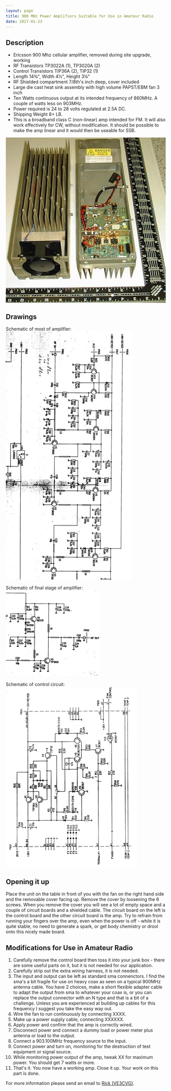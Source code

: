 ```yaml
---
layout: page
title: 900 MHz Power Amplifiers Suitable for Use in Amateur Radio
date: 2017-01-23
---
```


## Description
* Ericsson 900 Mhz cellular amplifier, removed during site upgrade, working
* RF Transistors TP3022A (1), TP3020A (2)
* Control Transistors TIP36A (2), TIP32 (1)
* Length 14¾", Width 4½", Height 3¼"
* RF Shielded compartment 7/8th's inch deep, cover included
* Large die cast heat sink assembly with high volume PAPST/EBM fan 3 inch
* Ten Watts continuous output at its intended frequency of 860MHz. A couple of watts less on 903MHz.
* Power required is 24 to 28 volts regulated at 2.5A DC.
* Shipping Weight 8+ LB.
* This is a broadband class C (non-linear) amp intended for FM. It will also work effectively for CW, without modification. It should be possible to make the amp linear and it would then be useable for SSB.

![900mhz amp](900mhzamp.jpg)

## Drawings

Schematic of most of amplifier:  
![Schematic of most of amplifier](part1.jpg)

Schematic of final stage of amplifier:  
![Schematic of final stage of amplifier](pa2.jpg)

Schematic of control circuit:  
![Schematic of control circuit](controlcircuite.jpg)

## Opening it up

Place the unit on the table in front of you with the fan on the right hand side and the removable cover facing up. Remove the cover by loosening the 6 screws. When you remove the cover you will see a lot of empty space and a couple of circuit boards and a shielded cable. The circuit board on the left is the control board and the other circuit board is the amp. Try to refrain from running your fingers over the amp, even when the power is off - while it is quite stable, no need to generate a spark, or get body chemistry or drool onto this nicely made board.

## Modifications for Use in Amateur Radio

1. Carefully remove the control board then toss it into your junk box - there are some useful parts on it, but it is not needed for our application.
2. Carefully strip out the extra wiring harness, it is not needed.
3. The input and output can be left as standard sma connenctors. I find the sma's a bit fragile for use on heavy coax as seen on a typical 900MHz antenna cable. You have 2 choices, make a short flexible adapter cable to adapt the output from sma to whatever your coax is, or you can replace the output connector with an N type and that is a bit of a challenge. Unless you are experienced at building up cables for this frequency I suggest you take the easy way out.
4. Wire the fan to run continuously by connecting XXXX.
5. Make up a power supply cable, connecting XXXXXX.
6. Apply power and confirm that the amp is correctly wired.
7. Disconnect power and connect a dummy load or power meter plus antenna or load to the output.
8. Connect a 903.100MHz frequency source to the input.
9. Connect power and turn on, monitoring for the destruction of test equipment or signal source.
10. While monitoring power output of the amp, tweak XX for maximum power. You should get 7 watts or more.
11. That's it. You now have a working amp. Close it up. Your work on this part is done.

For more information please send an email to [Rick (VE3CVG)](mailto:ve3cvg@rac.ca).
